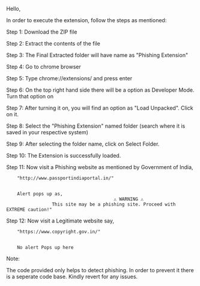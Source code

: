 Hello,

In order to execute the extension, follow the steps as mentioned:

Step 1: Download the ZIP file

Step 2: Extract the contents of the file 

Step 3: The Final Extracted folder will have name as "Phishing Extension"

Step 4: Go to chrome browser

Step 5: Type chrome://extensions/ and press enter

Step 6: On the top right hand side there will be a option as Developer Mode. Turn that option on

Step 7: After turning it on, you will find an option as "Load Unpacked". Click on it.

Step 8: Select the "Phishing Extension" named folder (search where it is saved in your respective system)

Step 9: After selecting the folder name, click on Select Folder.

Step 10: The Extension is successfully loaded.

Step 11: Now visit a Phishing website as mentioned by Government of India,


        "http://www.passportindiaportal.in/" 
        

        Alert pops up as,
                                            ⚠ WARNING ⚠
                     This site may be a phishing site. Proceed with EXTREME caution!"
                     
Step 12: Now visit a Legitimate website say,

        "https://www.copyright.gov.in/" 
        

        No alert Pops up here


Note:


The code provided only helps to detect phishing. In order to prevent it there is a seperate code base. Kindly revert for any issues.
